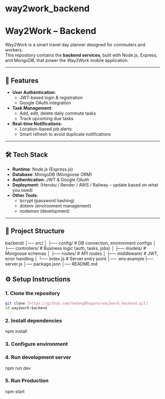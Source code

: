 # way2work_backend

# Way2Work – Backend

Way2Work is a smart travel day planner designed for commuters and workers.  
This repository contains the **backend services**, built with Node.js, Express, and MongoDB, that power the Way2Work mobile application.

---

## 🚀 Features
- **User Authentication**:  
  - JWT-based login & registration  
  - Google OAuth integration  
- **Task Management**:  
  - Add, edit, delete daily commute tasks  
  - Track upcoming due tasks  
- **Real-time Notifications**:  
  - Location-based job alerts  
  - Smart refresh to avoid duplicate notifications  

---

## 🛠️ Tech Stack
- **Runtime**: Node.js (Express.js)  
- **Database**: MongoDB (Mongoose ORM)  
- **Authentication**: JWT & Google OAuth  
- **Deployment**: (Heroku / Render / AWS / Railway – update based on what you used)  
- **Other Tools**:  
  - bcrypt (password hashing)  
  - dotenv (environment management)  
  - nodemon (development)

---

## 📂 Project Structure
backend/
│── src/
│ ├── config/ # DB connection, environment configs
│ ├── controllers/ # Business logic (auth, tasks, jobs)
│ ├── models/ # Mongoose schemas
│ ├── routes/ # API routes
│ ├── middleware/ # JWT, error handling
│ └── index.js # Server entry point
│── .env.example
|── server.js
│── package.json
│── README.md

## ⚙️ Setup Instructions

### 1. Clone the repository
```bash
git clone [https://github.com/VedangBhagare/way2work_backend.git]
cd way2work-backend
```
### 2. Install dependencies

npm install

### 3. Configure environment

### 4. Run development server

npm run dev

### 5. Run Production

npm start




